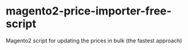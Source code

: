 # magento2-price-importer-free-script
Magento2 script for updating the prices in bulk (the fastest approach)

